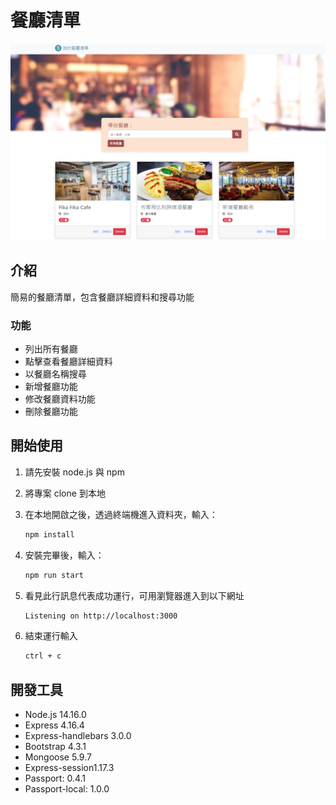 # 餐廳清單

![Index page about Restaurant List](./public/images/img.png)

## 介紹
簡易的餐廳清單，包含餐廳詳細資料和搜尋功能

### 功能
- 列出所有餐廳
- 點擊查看餐廳詳細資料
- 以餐廳名稱搜尋
- 新增餐廳功能
- 修改餐廳資料功能
- 刪除餐廳功能

## 開始使用

1. 請先安裝 node.js 與 npm
2. 將專案 clone 到本地
3. 在本地開啟之後，透過終端機進入資料夾，輸入：

   ```bash
   npm install
   ```

4. 安裝完畢後，輸入：

   ```bash
   npm run start
   ```

5. 看見此行訊息代表成功運行，可用瀏覽器進入到以下網址

   ```bash
   Listening on http://localhost:3000
   ```

6. 結束運行輸入

   ```bash
   ctrl + c
   ```

## 開發工具

- Node.js 14.16.0
- Express 4.16.4
- Express-handlebars 3.0.0
- Bootstrap 4.3.1
- Mongoose 5.9.7
- Express-session1.17.3
- Passport: 0.4.1
- Passport-local: 1.0.0
